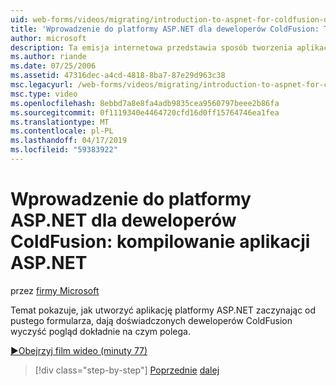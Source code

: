 ```yaml
---
uid: web-forms/videos/migrating/introduction-to-aspnet-for-coldfusion-developers-building-an-aspnet-application
title: 'Wprowadzenie do platformy ASP.NET dla deweloperów ColdFusion: Tworzenie aplikacji ASP.NET | Dokumentacja firmy Microsoft'
author: microsoft
description: Ta emisja internetowa przedstawia sposób tworzenia aplikacji ASP.NET zaczynając od pustego formularza, aby dać doświadczonych deweloperów ColdFusion wyczyść pogląd dokładnie, co...
ms.author: riande
ms.date: 07/25/2006
ms.assetid: 47316dec-a4cd-4818-8ba7-87e29d963c38
msc.legacyurl: /web-forms/videos/migrating/introduction-to-aspnet-for-coldfusion-developers-building-an-aspnet-application
msc.type: video
ms.openlocfilehash: 8ebbd7a8e8fa4adb9835cea9560797beee2b86fa
ms.sourcegitcommit: 0f1119340e4464720cfd16d0ff15764746ea1fea
ms.translationtype: MT
ms.contentlocale: pl-PL
ms.lasthandoff: 04/17/2019
ms.locfileid: "59383922"
---
```

# <a name="introduction-to-aspnet-for-coldfusion-developers-building-an-aspnet-application"></a>Wprowadzenie do platformy ASP.NET dla deweloperów ColdFusion: kompilowanie aplikacji ASP.NET

przez [firmy Microsoft](https://github.com/microsoft)

Temat pokazuje, jak utworzyć aplikację platformy ASP.NET zaczynając od pustego formularza, dają doświadczonych deweloperów ColdFusion wyczyść pogląd dokładnie na czym polega.

[&#9654;Obejrzyj film wideo (minuty 77)](https://channel9.msdn.com/Blogs/ASP-NET-Site-Videos/introduction-to-aspnet-for-coldfusion-developers-building-an-aspnet-application)

> [!div class="step-by-step"]
> [Poprzednie](intro-to-aspnet-for-coldfusion-developers-adding-aspnet-to-your-repertoire.md)
> [dalej](interop-between-php-and-the-windows-platform.md)
